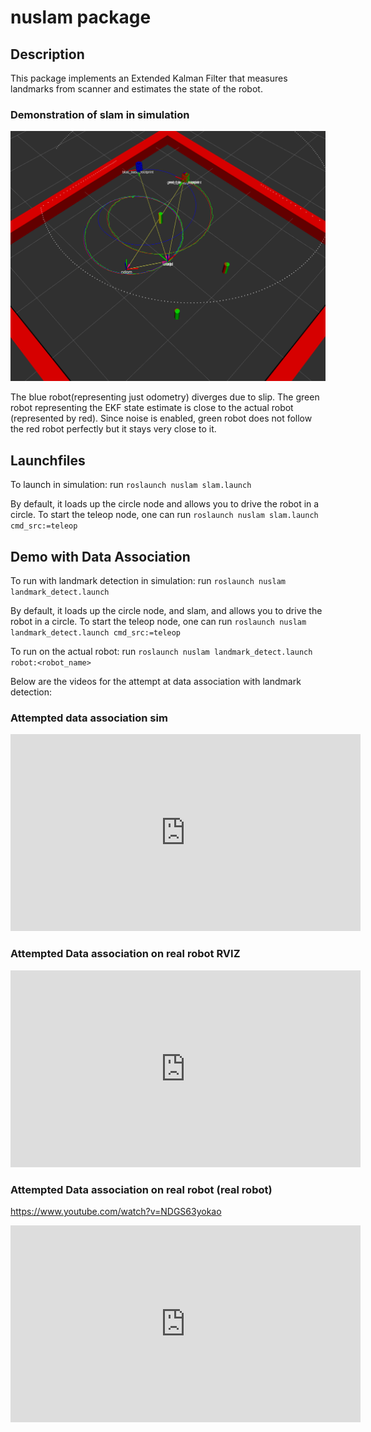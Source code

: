 # nuslam package

## Description
This package implements an Extended Kalman Filter that measures landmarks from scanner and estimates the state of the robot. 

### Demonstration of slam in simulation

![image](./images/slam_3robots.png)

The blue robot(representing just odometry) diverges due to slip. The green robot representing the EKF state estimate is close to the actual robot (represented by red). Since noise is enabled, green robot does not follow the red robot perfectly but it stays very close to it. 


## Launchfiles 

To launch in simulation: run `roslaunch nuslam slam.launch`

By default, it loads up the circle node and allows you to drive the robot in a circle. To start the teleop node, one can run `roslaunch nuslam slam.launch cmd_src:=teleop`

## Demo with Data Association

To run with landmark detection in simulation: run `roslaunch nuslam landmark_detect.launch`

By default, it loads up the circle node, and slam, and allows you to drive the robot in a circle. To start the teleop node, one can run `roslaunch nuslam landmark_detect.launch cmd_src:=teleop`

To run on the actual robot: run `roslaunch nuslam landmark_detect.launch robot:<robot_name>`

Below are the videos for the attempt at data association with landmark detection:

### Attempted data association sim

<iframe width="560" height="315" src="https://www.youtube.com/embed/K3H-qYAfu60" title="YouTube video player" frameborder="0" allow="accelerometer; autoplay; clipboard-write; encrypted-media; gyroscope; picture-in-picture" allowfullscreen></iframe>

### Attempted Data association on real robot RVIZ

<iframe width="560" height="315" src="https://www.youtube.com/embed/eBlSOxxfLko" title="YouTube video player" frameborder="0" allow="accelerometer; autoplay; clipboard-write; encrypted-media; gyroscope; picture-in-picture" allowfullscreen></iframe>

### Attempted Data association on real robot (real robot)

https://www.youtube.com/watch?v=NDGS63yokao

<iframe width="560" height="315" src="https://www.youtube.com/embed/NDGS63yokao" title="YouTube video player" frameborder="0" allow="accelerometer; autoplay; clipboard-write; encrypted-media; gyroscope; picture-in-picture" allowfullscreen></iframe>
